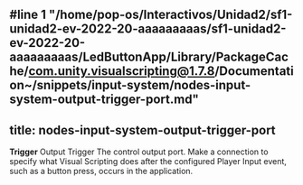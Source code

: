 #line 1 "/home/pop-os/Interactivos/Unidad2/sf1-unidad2-ev-2022-20-aaaaaaaaas/sf1-unidad2-ev-2022-20-aaaaaaaaas/LedButtonApp/Library/PackageCache/com.unity.visualscripting@1.7.8/Documentation~/snippets/input-system/nodes-input-system-output-trigger-port.md"
---
title: nodes-input-system-output-trigger-port
---
<tr>
<td><strong>Trigger</strong></td>
<td>Output Trigger</td>
<td>The control output port. Make a connection to specify what Visual Scripting does after the configured Player Input event, such as a button press, occurs in the application.</td>
</tr>
